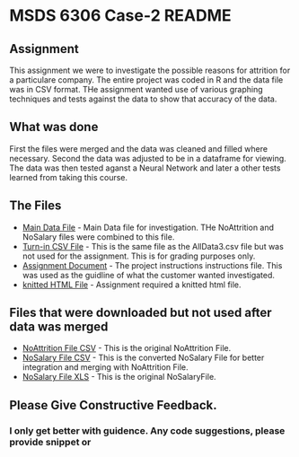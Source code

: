 
# MSDS 6306 Case-2 README 


## Assignment

This assignment we were to investigate the possible reasons for attrition for a particulare company. The entire project was coded in R and the data file was in CSV format.
THe assignment wanted use of various graphing techniques and tests against the data to show that accuracy of the data.

## What was done

First the files were merged and the data was cleaned and filled where necessary.
Second the data was adjusted to be in a dataframe for viewing. 
The data was then tested aganst a Neural Network and later a other tests learned from taking this course.

## The Files


- [Main Data File](https://github.com/btobin0/case2/blob/master/AllData3.csv) - Main Data file for investigation. THe NoAttrition and NoSalary files were combined to this file.
- [Turn-in CSV File](https://github.com/btobin0/case2/blob/master/Case2PredictionsTobin%20Salary.csv) - This is the same file as the AllData3.csv file but was not used for the assignment. This is for grading purposes only.
- [Assignment Document](https://github.com/btobin0/case2/blob/master/CaseStudy2.docx) - The project instructions instructions file. This was used as the guidline of what the customer wanted investigated.
- [knitted HTML File](https://github.com/btobin0/case2/blob/master/Case2PredictionsTobin-Salary.html) - Assignment required a knitted html file.

## Files that were downloaded but not used after data was merged


- [NoAttrition File CSV](https://github.com/btobin0/case2/blob/master/CaseStudy2CompSetNoAttrition.csv) - This is the original NoAttrition File.
- [NoSalary File CSV](https://github.com/btobin0/case2/blob/master/CaseStudy2CompSetNoSalary.csv) - This is the converted NoSalary File for better integration and merging with NoAttrition File.
- [NoSalary File XLS](https://github.com/btobin0/case2/blob/master/CaseStudy2CompSetNoSalary.xlsx) - This is the original NoSalaryFile.

## Please Give Constructive Feedback. 
### I only get better with guidence. Any code suggestions, please provide snippet or 

